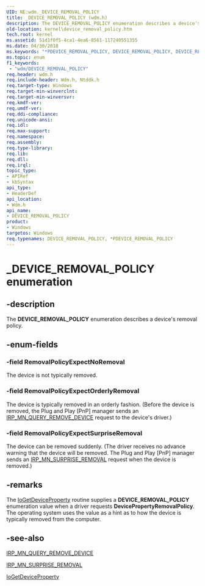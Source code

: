```yaml
---
UID: NE:wdm._DEVICE_REMOVAL_POLICY
title: _DEVICE_REMOVAL_POLICY (wdm.h)
description: The DEVICE_REMOVAL_POLICY enumeration describes a device's removal policy.
old-location: kernel\device_removal_policy.htm
tech.root: kernel
ms.assetid: 51d1f0f5-4ca1-4ea6-8561-117240551355
ms.date: 04/30/2018
ms.keywords: "*PDEVICE_REMOVAL_POLICY, DEVICE_REMOVAL_POLICY, DEVICE_REMOVAL_POLICY enumeration [Kernel-Mode Driver Architecture], PDEVICE_REMOVAL_POLICY, PDEVICE_REMOVAL_POLICY enumeration pointer [Kernel-Mode Driver Architecture], RemovalPolicyExpectNoRemoval, RemovalPolicyExpectOrderlyRemoval, RemovalPolicyExpectSurpriseRemoval, _DEVICE_REMOVAL_POLICY, kernel.device_removal_policy, sysenum_46a08528-1177-4dd0-933f-6c4d7aa6c5b3.xml, wdm/DEVICE_REMOVAL_POLICY, wdm/PDEVICE_REMOVAL_POLICY, wdm/RemovalPolicyExpectNoRemoval, wdm/RemovalPolicyExpectOrderlyRemoval, wdm/RemovalPolicyExpectSurpriseRemoval"
ms.topic: enum
f1_keywords:
 - "wdm/DEVICE_REMOVAL_POLICY"
req.header: wdm.h
req.include-header: Wdm.h, Ntddk.h
req.target-type: Windows
req.target-min-winverclnt: 
req.target-min-winversvr: 
req.kmdf-ver: 
req.umdf-ver: 
req.ddi-compliance: 
req.unicode-ansi: 
req.idl: 
req.max-support: 
req.namespace: 
req.assembly: 
req.type-library: 
req.lib: 
req.dll: 
req.irql: 
topic_type:
- APIRef
- kbSyntax
api_type:
- HeaderDef
api_location:
- Wdm.h
api_name:
- DEVICE_REMOVAL_POLICY
product:
- Windows
targetos: Windows
req.typenames: DEVICE_REMOVAL_POLICY, *PDEVICE_REMOVAL_POLICY
---
```


# _DEVICE_REMOVAL_POLICY enumeration


## -description


The <b>DEVICE_REMOVAL_POLICY</b> enumeration describes a device's removal policy.


## -enum-fields




### -field RemovalPolicyExpectNoRemoval

The device is not typically removed.


### -field RemovalPolicyExpectOrderlyRemoval

The device is typically removed in an orderly fashion. (Before the device is removed, the Plug and Play [PnP] manager sends an <a href="https://docs.microsoft.com/windows-hardware/drivers/kernel/irp-mn-query-remove-device">IRP_MN_QUERY_REMOVE_DEVICE</a> request to the device's driver.)


### -field RemovalPolicyExpectSurpriseRemoval

The device can be removed suddenly. (The driver receives no advance warning that the device will be removed. The Plug and Play [PnP] manager sends an <a href="https://docs.microsoft.com/windows-hardware/drivers/kernel/irp-mn-surprise-removal">IRP_MN_SURPRISE_REMOVAL</a> request when the device is removed.) 


## -remarks



The <a href="https://docs.microsoft.com/windows-hardware/drivers/ddi/wdm/nf-wdm-iogetdeviceproperty">IoGetDeviceProperty</a> routine supplies a <b>DEVICE_REMOVAL_POLICY</b> enumeration value when a driver requests <b>DevicePropertyRemovalPolicy</b>. The operating system uses the value as a hint as to how the device is typically removed from the computer.




## -see-also




<a href="https://docs.microsoft.com/windows-hardware/drivers/kernel/irp-mn-query-remove-device">IRP_MN_QUERY_REMOVE_DEVICE</a>



<a href="https://docs.microsoft.com/windows-hardware/drivers/kernel/irp-mn-surprise-removal">IRP_MN_SURPRISE_REMOVAL</a>



<a href="https://docs.microsoft.com/windows-hardware/drivers/ddi/wdm/nf-wdm-iogetdeviceproperty">IoGetDeviceProperty</a>
 

 

